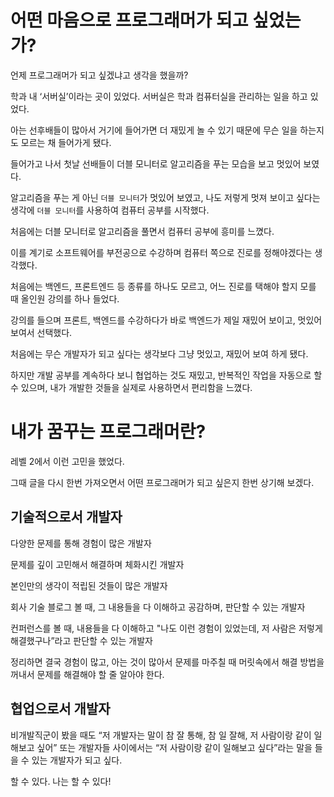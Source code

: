 # 어떤 마음으로 프로그래머가 되고 싶었는가?

언제 프로그래머가 되고 싶겠냐고 생각을 했을까?

학과 내 ‘서버실’이라는 곳이 있었다. 서버실은 학과 컴퓨터실을 관리하는 일을 하고 있었다.

아는 선후배들이 많아서 거기에 들어가면 더 재밌게 놀 수 있기 때문에 무슨 일을 하는지도 모르는 채 들어가게 됐다.

들어가고 나서 첫날 선배들이 더블 모니터로 알고리즘을 푸는 모습을 보고 멋있어 보였다.

알고리즘을 푸는 게 아닌 `더블 모니터`가 멋있어 보였고, 나도 저렇게 멋져 보이고 싶다는 생각에 `더블 모니터`를 사용하여 컴퓨터 공부를 시작했다.

처음에는 더블 모니터로 알고리즘을 풀면서 컴퓨터 공부에 흥미를 느꼈다.

이를 계기로 소프트웨어를 부전공으로 수강하며 컴퓨터 쪽으로 진로를 정해야겠다는 생각했다.

처음에는 백엔드, 프론트엔드 등 종류를 하나도 모르고, 어느 진로를 택해야 할지 모를 때 올인원 강의를 하나 들었다.

강의를 들으며 프론트, 백엔드를 수강하다가 바로 백엔드가 제일 재밌어 보이고, 멋있어 보여서 선택했다.

처음에는 무슨 개발자가 되고 싶다는 생각보다 그냥 멋있고, 재밌어 보여 하게 됐다.

하지만 개발 공부를 계속하다 보니 협업하는 것도 재밌고, 반복적인 작업을 자동으로 할 수 있으며, 내가 개발한 것들을 실제로 사용하면서 편리함을 느꼈다.

# 내가 꿈꾸는 프로그래머란?

레벨 2에서 이런 고민을 했었다.

그때 글을 다시 한번 가져오면서 어떤 프로그래머가 되고 싶은지 한번 상기해 보겠다.

## 기술적으로서 개발자

다양한 문제를 통해 경험이 많은 개발자

문제를 깊이 고민해서 해결하며 체화시킨 개발자

본인만의 생각이 적립된 것들이 많은 개발자

회사 기술 블로그 볼 때, 그 내용들을 다 이해하고 공감하며, 판단할 수 있는 개발자

컨퍼런스를 볼 때, 내용들을 다 이해하고 "나도 이런 경험이 있었는데, 저 사람은 저렇게 해결했구나”라고 판단할 수 있는 개발자

정리하면 결국 경험이 많고, 아는 것이 많아서 문제를 마주칠 때 머릿속에서 해결 방법을 꺼내서 문제를 해결해야 할 줄 알아야 한다.

## 협업으로서 개발자

비개발직군이 봤을 때도 “저 개발자는 말이 참 잘 통해, 참 일 잘해, 저 사람이랑 같이 일해보고 싶어” 또는 개발자들 사이에서는 “저 사람이랑 같이 일해보고 싶다”라는 말을 들을 수 있는 개발자가 되고 싶다.

할 수 있다. 나는 할 수 있다!
